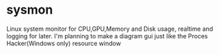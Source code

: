 # sysmon
Linux system monitor for CPU,GPU,Memory and Disk usage, realtime and logging for later. I'm planning to make a diagram gui just like the Proces Hacker(Windows only) resource window
